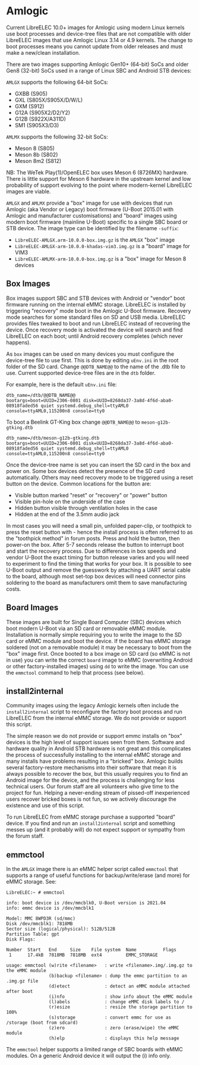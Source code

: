 # Amlogic

Current LibreELEC 10.0+ images for Amlogic using modern Linux kernels use boot processes and device-tree files that are not compatible with older LibreELEC images that use Amlogic Linux 3.14 or 4.9 kernels. The change to boot processes means you cannot update from older releases and must make a new/clean installation.

There are two images supporting Amlogic Gen10+ (64-bit) SoCs and older Gen8 (32-bit) SoCs used in a range of Linux SBC and Android STB devices:

`AMLGX` supports the following 64-bit SoCs:

* GXBB (S905)
* GXL (S805X/S905X/D/W/L)
* GXM (S912)
* G12A (S905X2/D2/Y2)
* G12B (S922X/A311D)
* SM1 (S905X3/D3)

`AMLMX` supports the following 32-bit SoCs:

* Meson 8 (S805)
* Meson 8b (S802)
* Meson 8m2 (S812)

NB: The WeTek Play(1)/OpenELEC box uses Meson 6 (8726MX) hardware. There is little support for Meson 6 hardware in the upstream kernel and low probability of support evolving to the point where modern-kernel LibreELEC images are viable.

`AMLGX` and `AMLMX` provide a "box" image for use with devices that run Amlogic (aka Vendor or Legacy) boot firmware (U-Boot 2015.01 with Amlogic and manufacturer customisations) and "board" images using modern boot firmware (mainline U-Boot) specific to a single SBC board or STB device. The image type can be identified by the filename `-suffix`:

* `LibreELEC-AMLGX.arm-10.0.0-box.img.gz` is the `AMLGX` "box" image
* `LibreELEC-AMLGX-arm-10.0.0-khadas-vim3.img.gz` is a "board" image for VIM3
* `LibreELEC-AMLMX-arm-10.0.0-box.img.gz` is a "box" image for Meson 8 devices

## Box Images

Box images support SBC and STB devices with Android or "vendor" boot firmware running on the internal eMMC storage. LibreELEC is installed by triggering "recovery" mode boot in the Amlogic U-Boot firmware. Recovery mode searches for some standard files on SD and USB media. LibreELEC provides files tweaked to boot and run LibreELEC instead of recovering the device. Once recovery mode is activated the device will search and find LibreELEC on each boot; until Android recovery completes (which never happens).

As `box` images can be used on many devices you must configure the device-tree file to use first. This is done by editing `uEnv.ini` in the root folder of the SD card. Change `@@DTB_NAME@@` to the name of the .dtb file to use. Current supported device-tree files are in the `dtb` folder.

For example, here is the default `uEnv.ini` file:

```
dtb_name=/dtb/@@DTB_NAME@@
bootargs=boot=UUID=2306-0801 disk=UUID=8268da37-3a8d-4f6d-aba0-08918faded56 quiet systemd.debug_shell=ttyAML0 console=ttyAML0,115200n8 console=tty0
```

To boot a Beelink GT-King box change `@@DTB_NAME@@` to `meson-g12b-gtking.dtb`

```
dtb_name=/dtb/meson-g12b-gtking.dtb
bootargs=boot=UUID=2306-0801 disk=UUID=8268da37-3a8d-4f6d-aba0-08918faded56 quiet systemd.debug_shell=ttyAML0 console=ttyAML0,115200n8 console=tty0
```

Once the device-tree name is set you can insert the SD card in the box and power on. Some box devices detect the presence of the SD card automatically. Others may need recovery mode to be triggered using a reset button on the device. Common locations for the button are:

* Visible button marked "reset" or "recovery" or "power" button
* Visible pin-hole on the underside of the case
* Hidden button visible through ventilation holes in the case
* Hidden at the end of the 3.5mm audio jack

In most cases you will need a small pin, unfolded paper-clip, or toothpick to press the reset button with - hence the install process is often referred to as the "toothpick method" in forum posts. Press and hold the button, then power-on the box. After 5-7 seconds release the button to interrupt boot and start the recovery process. Due to differences in box speeds and vendor U-Boot the exact timing for button release varies and you will need to experiment to find the timing that works for your box. It is possible to see U-Boot output and remove the guesswork by attaching a UART serial cable to the board, although most set-top box devices will need connector pins soldering to the board as manufacturers omit them to save manufacturing costs.

## Board Images

These images are built for Single Board Computer (SBC) devices which boot modern U-Boot via an SD card or removable eMMC module. Installation is normally simple requiring you to write the image to the SD card or eMMC module and boot the device. If the board has eMMC storage soldered (not on a removable module) it may be necessary to boot from the "box" image first. Once booted to a box image on SD card (so eMMC is not in use) you can write the correct `board` image to eMMC (overwriting Android or other factory-installed images) using `dd` to write the image. You can use the `emmctool` command to help that process (see below).

## install2internal

Community images using the legacy Amlogic kernels often include the `install2internal` script to reconfigure the factory boot process and run LibreELEC from the internal eMMC storage. We do not provide or support this script.

The simple reason we do not provide or support emmc installs on "box" devices is the high level of support issues seen from them. Software and hardware quality in Android STB hardware is not great and this complicates the process of successfully installing to the internal eMMC storage and many installs have problems resulting in a "bricked" box. Amlogic builds several factory-restore mechanisms into their software that mean it is always possible to recover the box, but this usually requires you to find an Android image for the device, and the process is challenging for less technical users. Our forum staff are all volunteers who give time to the project for fun. Helping a never-ending stream of pissed-off inexperienced users recover bricked boxes is not fun, so we actively discourage the existence and use of this script.

To run LibreELEC from eMMC storage purchase a supported "board" device. If you find and run an `install2internal` script and something messes up (and it probably will) do not expect support or sympathy from the forum staff.

## emmctool

In the `AMLGX` image there is an eMMC helper script called `emmctool` that supports a range of useful functions for backup/write/erase (and more) for eMMC storage. See:

```
LibreELEC:~ # emmctool 

info: boot device is /dev/mmcblk0, U-Boot version is 2021.04
info: emmc device is /dev/mmcblk1

Model: MMC 8WPD3R (sd/mmc)
Disk /dev/mmcblk1: 7818MB
Sector size (logical/physical): 512B/512B
Partition Table: gpt
Disk Flags: 

Number  Start   End     Size    File system  Name          Flags
 1      17.4kB  7818MB  7818MB  ext4         EMMC_STORAGE

usage: emmctool (w)rite <filename>   : write <filename>.img/.img.gz to the eMMC module
                (b)backup <filename> : dump the emmc partition to an .img.gz file
                (d)etect             : detect an eMMC module attached after boot
                (i)nfo               : show info about the eMMC module
                (l)abels             : change eMMC disk labels to /
                (r)esize             : resize the storage partition to 100%
                (s)storage           : convert emmc for use as /storage (boot from sdcard)
                (z)ero               : zero (erase/wipe) the eMMC module
                (h)elp               : displays this help message
```

The `emmctool` helper supports a limited range of SBC boards with eMMC modules. On a generic Android device it will output the (i) info only.
